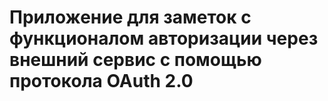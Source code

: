 # Приложение для заметок с функционалом авторизации через внешний сервис с помощью протокола OAuth 2.0
